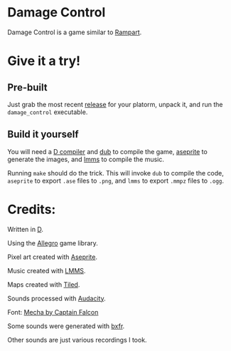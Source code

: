 Damage Control
===

Damage Control is a game similar to
[Rampart](https://en.wikipedia.org/wiki/Rampart_(video_game)).

# Give it a try!

## Pre-built
Just grab the most recent
[release](https://github.com/rcorre/damage_control/releases) for your platorm,
unpack it, and run the `damage_control` executable.

## Build it yourself
You will need a [D compiler](http://dlang.org/download.html) and
[dub](http://code.dlang.org) to compile the game,
[aseprite](http://www.aseprite.org/) to generate the images, and
[lmms](https://lmms.io/) to compile the music.

Running `make` should do the trick. This will invoke `dub` to compile the code,
`aseprite` to export `.ase` files to `.png`, and `lmms` to export `.mmpz` files
to `.ogg`.

# Credits:

Written in [D](http://dlang.org).

Using the [Allegro](https://allegro.cc/) game library.

Pixel art created with [Aseprite](http://aseprite.org).

Music created with [LMMS](https://lmms.io).

Maps created with [Tiled](http://mapeditor.org).

Sounds processed with [Audacity](http://www.audacityteam.org/).

Font: [Mecha by Captain Falcon](www.fontspace.com/captain-falcon/mecha)

Some sounds were generated with [bxfr](http://www.bfxr.net/).

Other sounds are just various recordings I took.
